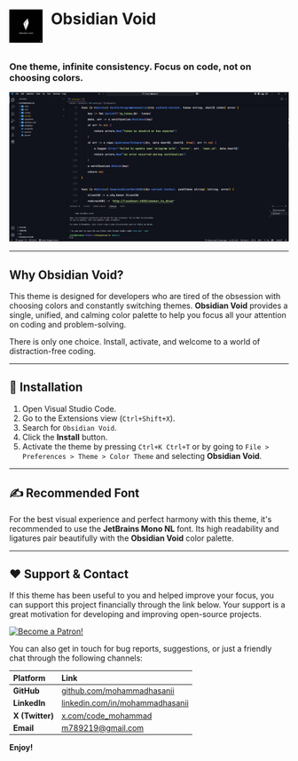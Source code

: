 <h1>
  <img src="./logo.png" alt="Obsidian Void Logo" width="60" align="left" style="margin-right: 15px;" />
  Obsidian Void
</h1>
<br>
<h3>
One theme, infinite consistency. Focus on code, not on choosing colors.
</h3>

![Obsidian Void Theme Preview](./demo-extension.png)



---

## Why Obsidian Void?

This theme is designed for developers who are tired of the obsession with choosing colors and constantly switching themes. **Obsidian Void** provides a single, unified, and calming color palette to help you focus all your attention on coding and problem-solving.

There is only one choice. Install, activate, and welcome to a world of distraction-free coding.

---

## 🚀 Installation

1.  Open Visual Studio Code.
2.  Go to the Extensions view (`Ctrl+Shift+X`).
3.  Search for `Obsidian Void`.
4.  Click the **Install** button.
5.  Activate the theme by pressing `Ctrl+K Ctrl+T` or by going to `File > Preferences > Theme > Color Theme` and selecting **Obsidian Void**.

---

## ✍️ Recommended Font

For the best visual experience and perfect harmony with this theme, it's recommended to use the **JetBrains Mono NL** font. Its high readability and ligatures pair beautifully with the **Obsidian Void** color palette.

---

## ❤️ Support & Contact

If this theme has been useful to you and helped improve your focus, you can support this project financially through the link below. Your support is a great motivation for developing and improving open-source projects.

<a href="https://www.patreon.com/MohammadHasanii" target="_blank">
  <img src="https://c5.patreon.com/external/logo/become_a_patron_button.png" alt="Become a Patron!" height="35">
</a>

You can also get in touch for bug reports, suggestions, or just a friendly chat through the following channels:

| Platform      | Link                                                              |
| :---------- | :---------------------------------------------------------------- |
| **GitHub** | [github.com/mohammadhasanii](https://github.com/mohammadhasanii)   |
| **LinkedIn**| [linkedin.com/in/mohammadhasanii](https://www.linkedin.com/in/mohammadhasanii/) |
| **X (Twitter)**| [x.com/code_mohammad](https://x.com/code_mohammad)                 |
| **Email** | [m789219@gmail.com](mailto:m789219@gmail.com)                      |

**Enjoy!**